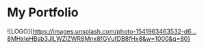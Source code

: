 # My Portfolio

![LOGO]{https://images.unsplash.com/photo-1541963463532-d6…8MHxleHBsb3JlLWZlZWR8Mnx8fGVufDB8fHx8&w=1000&q=80}